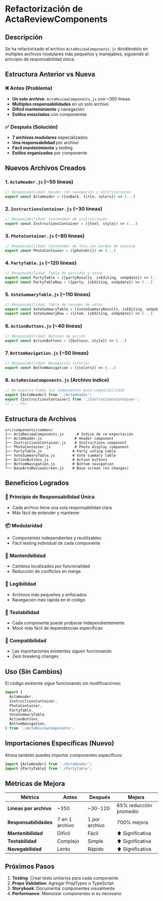 # Refactorización de ActaReviewComponents

## Descripción

Se ha refactorizado el archivo `ActaReviewComponents.js` dividiéndolo en múltiples archivos modulares más pequeños y manejables, siguiendo el principio de responsabilidad única.

## Estructura Anterior vs Nueva

### ❌ Antes (Problema)

- **Un solo archivo**: `ActaReviewComponents.js` con ~350 líneas
- **Múltiples responsabilidades** en un solo archivo
- **Difícil mantenimiento** y navegación
- **Estilos mezclados** con componentes

### ✅ Después (Solución)

- **7 archivos modulares** especializados
- **Una responsabilidad** por archivo
- **Fácil mantenimiento** y testing
- **Estilos organizados** por componente

## Nuevos Archivos Creados

### 1. `ActaHeader.js` (~50 líneas)

```javascript
// Responsabilidad: Header con navegación y notificaciones
export const ActaHeader = ({onBack, title, colors}) => (...)
```

### 2. `InstructionsContainer.js` (~30 líneas)

```javascript
// Responsabilidad: Contenedor de instrucciones
export const InstructionsContainer = ({text, style}) => (...)
```

### 3. `PhotoContainer.js` (~80 líneas)

```javascript
// Responsabilidad: Contenedor de foto con bordes de esquina
export const PhotoContainer = ({photoUri}) => (...)
```

### 4. `PartyTable.js` (~120 líneas)

```javascript
// Responsabilidad: Tabla de partidos y votos
export const PartyTable = ({partyResults, isEditing, onUpdate}) => (...)
export const PartyTableRow = ({party, isEditing, onUpdate}) => (...)
```

### 5. `VoteSummaryTable.js` (~110 líneas)

```javascript
// Responsabilidad: Tabla de resumen de votos
export const VoteSummaryTable = ({voteSummaryResults, isEditing, onUpdate}) => (...)
export const VoteSummaryRow = ({item, isEditing, onUpdate}) => (...)
```

### 6. `ActionButtons.js` (~40 líneas)

```javascript
// Responsabilidad: Botones de acción
export const ActionButtons = ({buttons, style}) => (...)
```

### 7. `BottomNavigation.js` (~50 líneas)

```javascript
// Responsabilidad: Navegación inferior
export const BottomNavigation = ({colors}) => (...)
```

### 8. `ActaReviewComponents.js` (Archivo índice)

```javascript
// Re-exporta todos los componentes para compatibilidad
export {ActaHeader} from './ActaHeader';
export {InstructionsContainer} from './InstructionsContainer';
// ... etc
```

## Estructura de Archivos

```
src/components/common/
├── ActaReviewComponents.js      # Índice de re-exportación
├── ActaHeader.js               # Header component
├── InstructionsContainer.js    # Instructions component
├── PhotoContainer.js           # Photo display component
├── PartyTable.js              # Party voting table
├── VoteSummaryTable.js        # Vote summary table
├── ActionButtons.js           # Action buttons
├── BottomNavigation.js        # Bottom navigation
└── BaseActaReviewScreen.js    # Base screen (no changes)
```

## Beneficios Logrados

### 🎯 **Principio de Responsabilidad Única**

- Cada archivo tiene una sola responsabilidad clara
- Más fácil de entender y mantener

### 📦 **Modularidad**

- Componentes independientes y reutilizables
- Fácil testing individual de cada componente

### 🔧 **Mantenibilidad**

- Cambios localizados por funcionalidad
- Reducción de conflictos en merge

### 📖 **Legibilidad**

- Archivos más pequeños y enfocados
- Navegación más rápida en el código

### 🧪 **Testabilidad**

- Cada componente puede probarse independientemente
- Mock más fácil de dependencias específicas

### 🔄 **Compatibilidad**

- Las importaciones existentes siguen funcionando
- Zero breaking changes

## Uso (Sin Cambios)

El código existente sigue funcionando sin modificaciones:

```javascript
import {
  ActaHeader,
  InstructionsContainer,
  PhotoContainer,
  PartyTable,
  VoteSummaryTable,
  ActionButtons,
  BottomNavigation,
} from './ActaReviewComponents';
```

## Importaciones Específicas (Nuevo)

Ahora también puedes importar componentes específicos:

```javascript
import {ActaHeader} from './ActaHeader';
import {PartyTable} from './PartyTable';
```

## Métricas de Mejora

| Métrica                | Antes          | Después       | Mejora                 |
| ---------------------- | -------------- | ------------- | ---------------------- |
| **Líneas por archivo** | ~350           | ~30-120       | 65% reducción promedio |
| **Responsabilidades**  | 7 en 1 archivo | 1 por archivo | 700% mejora            |
| **Mantenibilidad**     | Difícil        | Fácil         | ⬆️ Significativa       |
| **Testabilidad**       | Complejo       | Simple        | ⬆️ Significativa       |
| **Navegabilidad**      | Lento          | Rápido        | ⬆️ Significativa       |

## Próximos Pasos

1. **Testing**: Crear tests unitarios para cada componente
2. **Props Validation**: Agregar PropTypes o TypeScript
3. **Storybook**: Documentar componentes visualmente
4. **Performance**: Memoizar componentes si es necesario
